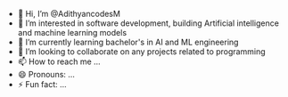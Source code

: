 - 👋 Hi, I’m @AdithyancodesM
- 👀 I’m interested in software development, building Artificial intelligence and machine learning models
- 🌱 I’m currently learning bachelor's in AI and ML engineering
- 💞️ I’m looking to collaborate on any projects related to programming 
- 📫 How to reach me ...
- 😄 Pronouns: ...
- ⚡ Fun fact: ...

<!---
AdithyancodesM/AdithyancodesM is a ✨ special ✨ repository because its `README.md` (this file) appears on your GitHub profile.
You can click the Preview link to take a look at your changes.
--->
